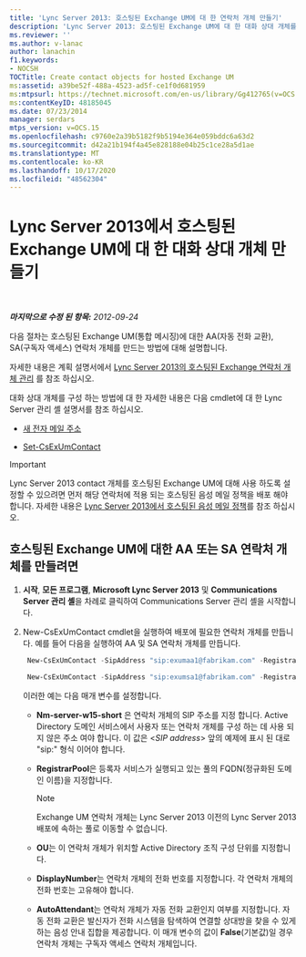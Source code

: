 ```yaml
---
title: 'Lync Server 2013: 호스팅된 Exchange UM에 대 한 연락처 개체 만들기'
description: 'Lync Server 2013: 호스팅된 Exchange UM에 대 한 대화 상대 개체를 만듭니다.'
ms.reviewer: ''
ms.author: v-lanac
author: lanachin
f1.keywords:
- NOCSH
TOCTitle: Create contact objects for hosted Exchange UM
ms:assetid: a39be52f-488a-4523-ad5f-ce1f0d681959
ms:mtpsurl: https://technet.microsoft.com/en-us/library/Gg412765(v=OCS.15)
ms:contentKeyID: 48185045
ms.date: 07/23/2014
manager: serdars
mtps_version: v=OCS.15
ms.openlocfilehash: c9760e2a39b5182f9b5194e364e059bddc6a63d2
ms.sourcegitcommit: d42a21b194f4a45e828188e04b25c1ce28a5d1ae
ms.translationtype: MT
ms.contentlocale: ko-KR
ms.lasthandoff: 10/17/2020
ms.locfileid: "48562304"
---
```

# <a name="create-contact-objects-for-hosted-exchange-um-in-lync-server-2013"></a>Lync Server 2013에서 호스팅된 Exchange UM에 대 한 대화 상대 개체 만들기

<div data-xmlns="http://www.w3.org/1999/xhtml">

<div class="topic" data-xmlns="http://www.w3.org/1999/xhtml" data-msxsl="urn:schemas-microsoft-com:xslt" data-cs="https://msdn.microsoft.com/">

<div data-asp="https://msdn2.microsoft.com/asp">



</div>

<div id="mainSection">

<div id="mainBody">

<span> </span>

_**마지막으로 수정 된 항목:** 2012-09-24_

다음 절차는 호스팅된 Exchange UM(통합 메시징)에 대한 AA(자동 전화 교환), SA(구독자 액세스) 연락처 개체를 만드는 방법에 대해 설명합니다.

자세한 내용은 계획 설명서에서 [Lync Server 2013의 호스팅된 Exchange 연락처 개체 관리](lync-server-2013-hosted-exchange-contact-object-management.md) 를 참조 하십시오.

대화 상대 개체를 구성 하는 방법에 대 한 자세한 내용은 다음 cmdlet에 대 한 Lync Server 관리 셸 설명서를 참조 하십시오.

  - [새 전자 메일 주소](https://docs.microsoft.com/powershell/module/skype/New-CsExUmContact)

  - [Set-CsExUmContact](https://docs.microsoft.com/powershell/module/skype/Set-CsExUmContact)

<div class=" ">


> [!IMPORTANT]  
> Lync Server 2013 contact 개체를 호스팅된 Exchange UM에 대해 사용 하도록 설정할 수 있으려면 먼저 해당 연락처에 적용 되는 호스팅된 음성 메일 정책을 배포 해야 합니다. 자세한 내용은 <A href="lync-server-2013-hosted-voice-mail-policies.md">Lync Server 2013에서 호스팅된 음성 메일 정책</A>를 참조 하십시오.



</div>

<div>

## <a name="to-create-aa-or-sa-contact-objects-for-hosted-exchange-um"></a>호스팅된 Exchange UM에 대한 AA 또는 SA 연락처 개체를 만들려면

1.  **시작**, **모든 프로그램**, **Microsoft Lync Server 2013** 및 **Communications Server 관리 셸**을 차례로 클릭하여 Communications Server 관리 셸을 시작합니다.

2.  New-CsExUmContact cmdlet을 실행하여 배포에 필요한 연락처 개체를 만듭니다. 예를 들어 다음을 실행하여 AA 및 SA 연락처 개체를 만듭니다.
    
       ```powershell
        New-CsExUmContact -SipAddress "sip:exumaa1@fabrikam.com" -RegistrarPool "RedmondPool.litwareinc.com" -OU "HostedExUM Integration" -DisplayNumber "+14255550101" -AutoAttendant $True
       ```
    
       ```powershell
        New-CsExUmContact -SipAddress "sip:exumsa1@fabrikam.com" -RegistrarPool "RedmondPool.litwareinc.com" -OU "HostedExUM Integration" -DisplayNumber "+14255550101"
       ```
    
    이러한 예는 다음 매개 변수를 설정합니다.
    
      - **Nm-server-w15-short** 은 연락처 개체의 SIP 주소를 지정 합니다. Active Directory 도메인 서비스에서 사용자 또는 연락처 개체를 구성 하는 데 사용 되지 않은 주소 여야 합니다. 이 값은 \<*SIP address*\> 앞의 예제에 표시 된 대로 "sip:" 형식 이어야 합니다.
    
      - **RegistrarPool**은 등록자 서비스가 실행되고 있는 풀의 FQDN(정규화된 도메인 이름)을 지정합니다.
        
        <div class=" ">
        

        > [!NOTE]  
        > Exchange UM 연락처 개체는 Lync Server 2013 이전의 Lync Server 2013 배포에 속하는 풀로 이동할 수 없습니다.

        
        </div>
    
      - **OU**는 이 연락처 개체가 위치할 Active Directory 조직 구성 단위를 지정합니다.
    
      - **DisplayNumber**는 연락처 개체의 전화 번호를 지정합니다. 각 연락처 개체의 전화 번호는 고유해야 합니다.
    
      - **AutoAttendant**는 연락처 개체가 자동 전화 교환인지 여부를 지정합니다. 자동 전화 교환은 발신자가 전화 시스템을 탐색하여 연결할 상대방을 찾을 수 있게 하는 음성 안내 집합을 제공합니다. 이 매개 변수의 값이 **False**(기본값)일 경우 연락처 개체는 구독자 액세스 연락처 개체입니다.

</div>

</div>

<span> </span>

</div>

</div>

</div>

